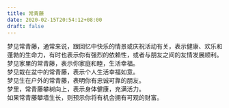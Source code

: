 ```yaml
---
title: 常青藤
date: 2020-02-15T20:54:12+08:00
draft: false
---
```


梦见常青藤，通常来说，跟回忆中快乐的情景或庆祝活动有关，表示健康、欢乐和蓬勃的生命力，有时也表示你有强烈的依赖性，或者与朋友之间的友情发展顺利。<br>
梦见家里的常青藤，表示你家庭和睦，生活幸福。<br>
梦见栽在盆中的常青藤，表示个人生活幸福如意。<br>
梦见生在户外的常青藤，表明你有忠诚可靠的朋友。<br>
梦里，常青藤攀树向上，表示身体健康，充满活力。<br>
如果常青藤攀墙生长，则预示你将有机会拥有可观的财富。<br>
